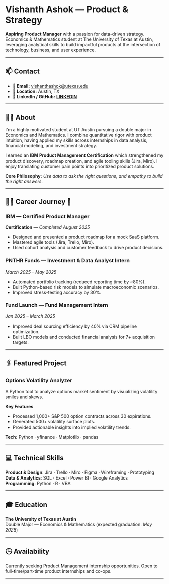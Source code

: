 # Vishanth Ashok — Product & Strategy

**Aspiring Product Manager** with a passion for data-driven strategy.  
Economics & Mathematics student at The University of Texas at Austin, leveraging analytical skills to build impactful products at the intersection of technology, business, and user experience.

---

## 📫  Contact
- **📧 Email:** vishanthashok@utexas.edu  
- **📍 Location:** Austin, TX 
- **🤝 LinkedIn / GitHub:** **[LINKEDIN](https://www.linkedin.com/in/vishanth-ashok/)**

---

## 👨‍💼 About
I'm a highly motivated student at UT Austin pursuing a double major in Economics and Mathematics. I combine quantitative rigor with product intuition, having applied my skills across internships in data analysis, financial modeling, and investment strategy.

I earned an **IBM Product Management Certification** which strengthened my product discovery, roadmap creation, and agile tooling skills (Jira, Miro). I enjoy translating customer pain points into prioritized product solutions.

**Core Philosophy:** *Use data to ask the right questions, and empathy to build the right answers.*

---

## 👨‍💻 Career Journey 💼

### IBM — Certified Product Manager  
**Certification** — *Completed August 2025*  
- Designed and presented a product roadmap for a mock SaaS platform.  
- Mastered agile tools (Jira, Trello, Miro).  
- Used cohort analysis and customer feedback to drive product decisions.

### PNTHR Funds — Investment & Data Analyst Intern  
*March 2025 – May 2025*  
- Automated portfolio tracking (reduced reporting time by ~80%).  
- Built Python-based risk models to simulate macroeconomic scenarios.  
- Improved stress-testing accuracy by 30%.

### Fund Launch — Fund Management Intern  
*Jan 2025 – March 2025*  
- Improved deal sourcing efficiency by 40% via CRM pipeline optimization.  
- Built LBO models and conducted financial analysis for 7+ acquisition targets.

---

## 🖇️ Featured Project

### Options Volatility Analyzer  
A Python tool to analyze options market sentiment by visualizing volatility smiles and skews.

**Key Features**
- Processed 1,000+ S&P 500 option contracts across 30 expirations.  
- Generated 500+ volatility surface plots.  
- Provided actionable insights into implied volatility trends.

**Tech:** Python · yfinance · Matplotlib · pandas

---

## 💻 Technical Skills

**Product & Design**: Jira · Trello · Miro · Figma · Wireframing · Prototyping  
**Data & Analytics**: SQL · Excel · Power BI · Google Analytics  
**Programming**: Python · R · VBA

---

## 🎓 Education
**The University of Texas at Austin**  
Double Major — Economics & Mathematics (expected graduation: *May 2028*)

---

## 🕒 Availability
Currently seeking Product Management internship opportunities. Open to full-time/part-time product internships and co-ops.

---
